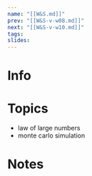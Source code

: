 ```yaml
---
name: "[[W&S.md]]"
prev: "[[W&S-v-w08.md]]"
next: "[[W&S-v-w10.md]]"
tags:
slides:
---
```



# Info


# Topics
- law of large numbers
- monte carlo simulation


# Notes
